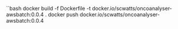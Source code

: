 ``bash
docker build -f Dockerfile -t docker.io/scwatts/oncoanalyser-awsbatch:0.0.4 .
docker push docker.io/scwatts/oncoanalyser-awsbatch:0.0.4
```
